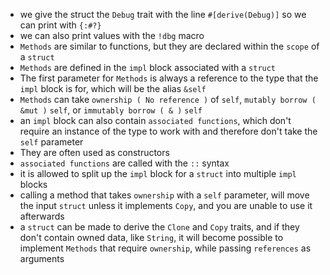 -  we give the struct the `Debug` trait with the line `#[derive(Debug)]` so we can print with `{:#?}`
-  we can also print values with the `!dbg` macro
-  `Methods` are similar to functions, but they are declared within the `scope` of a `struct`
-  `Methods` are defined in the `impl` block associated with a `struct`
-  The first parameter for `Methods` is always a reference to the type that the `impl` block is for, which will be the alias `&self`
-  `Methods` can take `ownership ( No reference )` of `self`, `mutably borrow ( &mut )` `self`, or `immutably borrow ( & )` `self`
-  an `impl` block can also contain `associated functions`, which don't require an instance of the type to work with and therefore don't take the `self` parameter
-  They are often used as constructors
-  `associated functions` are called with the `::` syntax
-  it is allowed to split up the `impl` block for a `struct` into multiple `impl` blocks
-  calling a method that takes `ownership` with a `self` parameter, will move the input `struct` unless it implements `Copy`, and you are unable to use it afterwards
-  a `struct` can be made to derive the `Clone` and `Copy` traits, and if they don't contain owned data, like `String`, it will become possible to implement `Methods` that require `ownership`, while passing `references` as arguments
